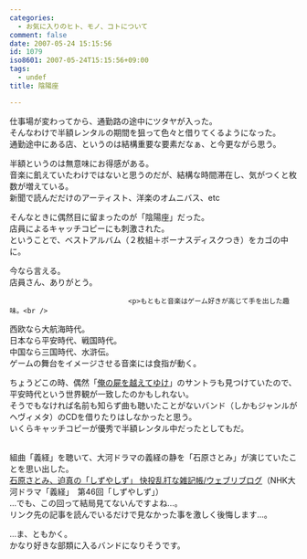 ```yaml
---
categories:
  - お気に入りのヒト、モノ、コトについて
comment: false
date: 2007-05-24 15:15:56
id: 1079
iso8601: 2007-05-24T15:15:56+09:00
tags:
  - undef
title: 陰陽座

---
```


<div class="entry-body">
                                 <p>仕事場が変わってから、通勤路の途中にツタヤが入った。<br />
そんなわけで半額レンタルの期間を狙って色々と借りてくるようになった。<br />
通勤途中にある店、というのは結構重要な要素だなぁ、と今更ながら思う。</p>

<p>半額というのは無意味にお得感がある。<br />
音楽に飢えていたわけではないと思うのだが、結構な時間滞在し、気がつくと枚数が増えている。<br />
新聞で読んだだけのアーティスト、洋楽のオムニバス、etc</p>

<p>そんなときに偶然目に留まったのが「陰陽座」だった。<br />
店員によるキャッチコピーにも刺激された。<br />
ということで、ベストアルバム（２枚組＋ボーナスディスクつき）をカゴの中に。<br /><a href="http://www.amazon.co.jp/exec/obidos/ASIN/B000CFWPWO/nqounet-22/ref=nosim/" name="amazletlink" id="amazletlink"></a></p>

<p>今なら言える。<br />
店員さん、ありがとう。<br /></p>
                              
                                 <p>もともと音楽はゲーム好きが高じて手を出した趣味。<br />
西欧なら大航海時代。<br />
日本なら平安時代、戦国時代。<br />
中国なら三国時代、水滸伝。<br />
ゲームの舞台をイメージさせる音楽には食指が動く。</p>

<p>ちょうどこの時、偶然「<a href="http://www.amazon.co.jp/exec/obidos/ASIN/B000069SQA/nqounet-22/ref=nosim/" name="amazletlink" id="amazletlink">俺の屍を越えてゆけ</a>」のサントラも見つけていたので、平安時代という世界観が一致したのかもしれない。<br />
そうでもなければ名前も知らず曲も聴いたことがないバンド（しかもジャンルがヘヴィメタ）のCDを借りたりはしなかったと思う。<br />
いくらキャッチコピーが優秀で半額レンタル中だったとしてもだ。</p>

<p><br />
組曲「義経」を聴いて、大河ドラマの義経の静を「石原さとみ」が演じていたことを思い出した。<br /><a href="http://pcrd.at.webry.info/200511/article_772.html">石原さとみ、迫真の「しずやしず」 快投乱打な雑記帳/ウェブリブログ</a>（NHK大河ドラマ「義経」　第46回「しずやしず」）<br />
…でも、この回って結局見てないんですよね…。<br />
リンク先の記事を読んでいるだけで見なかった事を激しく後悔します…。</p>

<p>…ま、ともかく。<br />
かなり好きな部類に入るバンドになりそうです。<br /></p>
                              </div>
    	